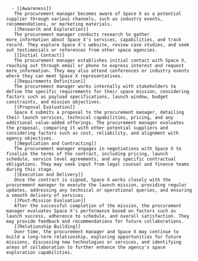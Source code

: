       - [[Awareness]]
       The procurement manager becomes aware of Space X as a potential supplier through various channels, such as industry events, recommendations, or marketing materials.
       [[Research and Exploration]]
       The procurement manager conducts research to gather more_information about Space X's services, capabilities, and track record. They explore Space X's website, review case studies, and seek out testimonials or references from other space agencies.
       [[Initial Contact]]
       The procurement manager establishes initial contact with Space X, reaching out through email or phone to express interest and request more_information. They may also attend conferences or industry events where they can meet Space X representatives.
       [[Requirements Definition]]
       The procurement manager works internally with stakeholders to define the specific requirements for their space mission, considering factors such as payload specifications, launch window, budget constraints, and mission objectives.
       [[Proposal Evaluation]]
       Space X submits a proposal to the procurement manager, detailing their launch services, technical capabilities, pricing, and any additional value-added offerings. The procurement manager evaluates the proposal, comparing it with other potential suppliers and considering factors such as cost, reliability, and alignment with agency objectives.
       [[Negotiation and Contracting]]
       The procurement manager engages in negotiations with Space X to finalize the terms of the contract, including pricing, launch schedule, service level agreements, and any specific contractual obligations. They may seek input from legal counsel and finance teams during this stage.
       [[Execution and Delivery]]
       Once the contract is signed, Space X works closely with the procurement manager to execute the launch mission, providing regular updates, addressing any technical or operational queries, and ensuring a smooth delivery of services.
       [[Post-Mission Evaluation]]
       After the successful completion of the mission, the procurement manager evaluates Space X's performance based on factors such as launch success, adherence to schedule, and overall satisfaction. They may provide feedback and recommendations for future collaborations.
       [[Relationship Building]]
       Over time, the procurement manager and Space X may continue to build a long-term relationship, exploring opportunities for future missions, discussing new technologies or services, and identifying areas of collaboration to further enhance the agency's space exploration capabilities.

